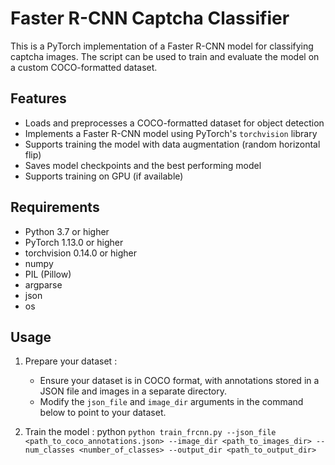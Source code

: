 # Faster R-CNN Captcha Classifier

This is a PyTorch implementation of a Faster R-CNN model for classifying captcha images. The script can be used to train and evaluate the model on a custom COCO-formatted dataset.

## Features
- Loads and preprocesses a COCO-formatted dataset for object detection
- Implements a Faster R-CNN model using PyTorch's `torchvision` library
- Supports training the model with data augmentation (random horizontal flip)
- Saves model checkpoints and the best performing model
- Supports training on GPU (if available)

## Requirements
- Python 3.7 or higher
- PyTorch 1.13.0 or higher
- torchvision 0.14.0 or higher
- numpy
- PIL (Pillow)
- argparse
- json
- os

## Usage

1. Prepare your dataset :
   - Ensure your dataset is in COCO format, with annotations stored in a JSON file and images in a separate directory.
   - Modify the `json_file` and `image_dir` arguments in the command below to point to your dataset.

2. Train the model :
 python
 ``python train_frcnn.py --json_file <path_to_coco_annotations.json> --image_dir <path_to_images_dir> --num_classes <number_of_classes> --output_dir <path_to_output_dir>
``
